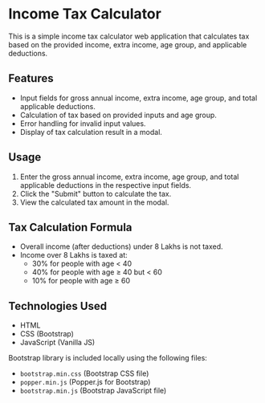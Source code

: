 # Income Tax Calculator

This is a simple income tax calculator web application that calculates tax based on the provided income, extra income, age group, and applicable deductions.

## Features

- Input fields for gross annual income, extra income, age group, and total applicable deductions.
- Calculation of tax based on provided inputs and age group.
- Error handling for invalid input values.
- Display of tax calculation result in a modal.

## Usage

1. Enter the gross annual income, extra income, age group, and total applicable deductions in the respective input fields.
2. Click the "Submit" button to calculate the tax.
3. View the calculated tax amount in the modal.

## Tax Calculation Formula

- Overall income (after deductions) under 8 Lakhs is not taxed.
- Income over 8 Lakhs is taxed at:
  - 30% for people with age < 40
  - 40% for people with age ≥ 40 but < 60
  - 10% for people with age ≥ 60

## Technologies Used

- HTML
- CSS (Bootstrap)
- JavaScript (Vanilla JS)

Bootstrap library is included locally using the following files:
- `bootstrap.min.css` (Bootstrap CSS file)
- `popper.min.js` (Popper.js for Bootstrap)
- `bootstrap.min.js` (Bootstrap JavaScript file)

